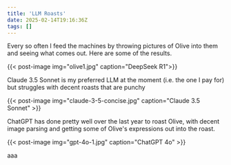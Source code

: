 ```yaml
---
title: 'LLM Roasts'
date: 2025-02-14T19:16:36Z
tags: []
---
```

Every so often I feed the machines by throwing pictures of Olive into them and seeing what comes out. Here are some of the results.

{{< post-image img="olive1.jpg" caption="DeepSeek R1">}}

Claude 3.5 Sonnet is my preferred LLM at the moment (i.e. the one I pay for) but struggles with decent roasts that are punchy

{{< post-image img="claude-3-5-concise.jpg" caption="Claude 3.5 Sonnet" >}}

ChatGPT has done pretty well over the last year to roast Olive, with decent image parsing and getting some of Olive's expressions out into the roast.

{{< post-image img="gpt-4o-1.jpg" caption="ChatGPT 4o" >}}

aaa
